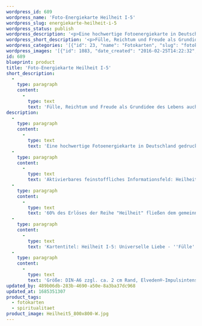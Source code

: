 ```yaml
---
wordpress_id: 689
wordpress_name: 'Foto-Energiekarte Heilheit I-5'
wordpress_slug: energiekarte-heilheit-i-5
wordpress_status: publish
wordpress_description: '<p>Eine hochwertige Fotoenergiekarte in Deutschland gedruckt und in Handarbeit laminiert.  Sie ist in Postkartengröße (DIN-A6) gut zu transportieren und kann auch auf den Körper aufgelegt werden.</p><p>Aktivierbares feinstoffliches Informationsfeld: Heilheit - Universelle Liebe - Fülle, Reichtum, Freude - Wahrheit: Heilheit, die entsteht aus der Grundansicht, dass das Leben eines Einzelnen für sich genommen und in einer Gemeinschaft ausgerichtet ist auf Fülle, Freude und Reichtum. Wie jedes andere Bild aus der Reihe ''Heilheit I'' repräsentiert auch dieses die stimmige Erfahrung, eingebunden zu sein in das, was wir "universelle Liebe" nennen. Sie repräsentieren besonders "reine" und "komplexe Felder der Elveden® Energiebilder.</p><p>60% des Erlöses der Reihe "Heilheit" fließen dem <a href="http://www.elveden.de/foerderverein/">gemeinnützigen Elveden Förderverein e.V.</a> zu.</p><p>Kartentitel: Heilheit I-5: Universelle Liebe - ''Fülle''-Konzepte. Reihe: Heilheit</p><p>Größe: DIN-A6 zzgl. ca. 2 cm Rand, Elveden®-Impulsintensität: DIN-A4-A7: Et0, DIN-A8: Et1<br />Andere Formate sind individuell für Sie innerhalb weniger Tage herstellbar. Bitte kontaktieren Sie uns hierfür unter <a href="mailto:info@elvedenverlag.de">info@elvedenverlag.de</a>.</p><p><a href="https://my.feenbaum.de/anwendung-energiebilder-foto-laminiert/">Anwendungshinweise</a>      <a href="https://my.feenbaum.de/produktinformationen-fotokarten/">Produktinformationen</a></p>'
wordpress_short_description: '<p>Fülle, Reichtum und Freude als Grundidee des Lebens auch für sich selbst annehmen</p>'
wordpress_categories: '[{"id": 23, "name": "Fotokarten", "slug": "fotokarten"}, {"id": 36, "name": "Spiritualit\u00e4t", "slug": "spiritualitaet"}]'
wordpress_images: '[{"id": 1083, "date_created": "2016-02-25T14:22:32", "date_created_gmt": "2016-02-25T12:22:32", "date_modified": "2016-02-25T14:22:32", "date_modified_gmt": "2016-02-25T12:22:32", "src": "https://my.feenbaum.de/wp-content/uploads/2016/02/Heilheit5_800x800-W.jpg", "name": "Heilheit5_800x800-W", "alt": ""}]'
id: 689
blueprint: product
title: 'Foto-Energiekarte Heilheit I-5'
short_description:
  -
    type: paragraph
    content:
      -
        type: text
        text: 'Fülle, Reichtum und Freude als Grundidee des Lebens auch für sich selbst annehmen'
description:
  -
    type: paragraph
    content:
      -
        type: text
        text: 'Eine hochwertige Fotoenergiekarte in Deutschland gedruckt und in Handarbeit laminiert.  Sie ist in Postkartengröße (DIN-A6) gut zu transportieren und kann auch auf den Körper aufgelegt werden.'
  -
    type: paragraph
    content:
      -
        type: text
        text: 'Aktivierbares feinstoffliches Informationsfeld: Heilheit - Universelle Liebe - Fülle, Reichtum, Freude - Wahrheit: Heilheit, die entsteht aus der Grundansicht, dass das Leben eines Einzelnen für sich genommen und in einer Gemeinschaft ausgerichtet ist auf Fülle, Freude und Reichtum. Wie jedes andere Bild aus der Reihe ''Heilheit I'' repräsentiert auch dieses die stimmige Erfahrung, eingebunden zu sein in das, was wir "universelle Liebe" nennen. Sie repräsentieren besonders "reine" und "komplexe Felder der Elveden® Energiebilder.'
  -
    type: paragraph
    content:
      -
        type: text
        text: '60% des Erlöses der Reihe "Heilheit" fließen dem gemeinnützigen Elveden Förderverein e.V. zu.'
  -
    type: paragraph
    content:
      -
        type: text
        text: 'Kartentitel: Heilheit I-5: Universelle Liebe - ''Fülle''-Konzepte. Reihe: Heilheit'
  -
    type: paragraph
    content:
      -
        type: text
        text: 'Größe: DIN-A6 zzgl. ca. 2 cm Rand, Elveden®-Impulsintensität: DIN-A4-A7: Et0, DIN-A8: Et1'
updated_by: 489b06db-283b-4690-a50e-8a3ba37dc968
updated_at: 1685351307
product_tags:
  - fotokarten
  - spiritualitaet
product_image: Heilheit5_800x800-W.jpg
---
```

